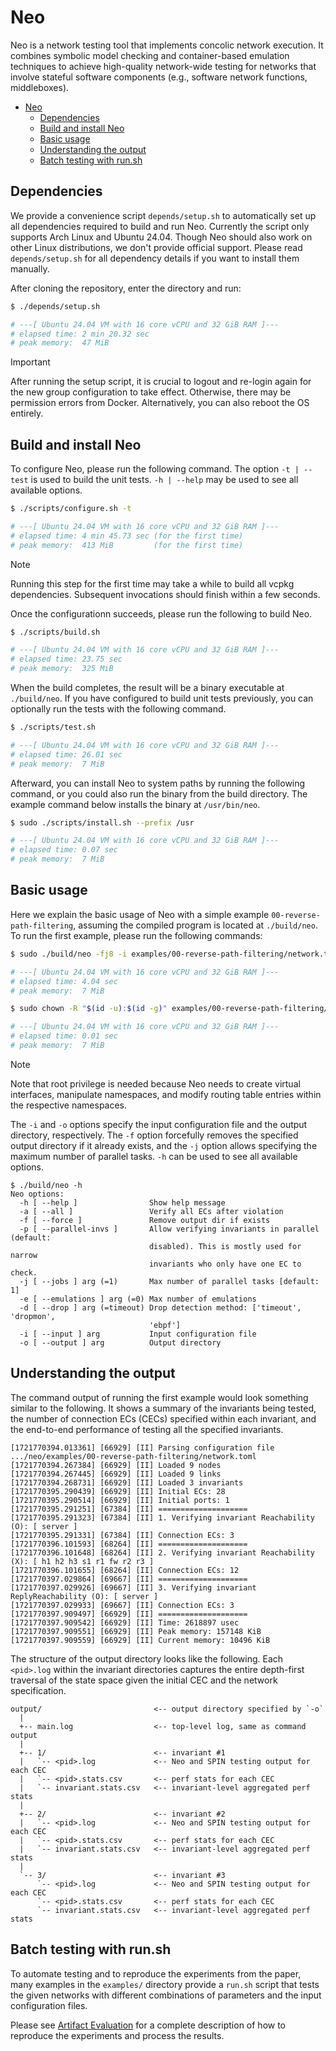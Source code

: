 # Neo

Neo is a network testing tool that implements concolic network execution. It
combines symbolic model checking and container-based emulation techniques to
achieve high-quality network-wide testing for networks that involve stateful
software components (e.g., software network functions, middleboxes).

<!--toc:start-->
- [Neo](#neo)
  - [Dependencies](#dependencies)
  - [Build and install Neo](#build-and-install-neo)
  - [Basic usage](#basic-usage)
  - [Understanding the output](#understanding-the-output)
  - [Batch testing with run.sh](#batch-testing-with-runsh)
<!--toc:end-->

## Dependencies

We provide a convenience script `depends/setup.sh` to automatically set up all
dependencies required to build and run Neo. Currently the script only supports
Arch Linux and Ubuntu 24.04. Though Neo should also work on other Linux
distributions, we don't provide official support. Please read `depends/setup.sh`
for all dependency details if you want to install them manually.

After cloning the repository, enter the directory and run:

```sh
$ ./depends/setup.sh

# ---[ Ubuntu 24.04 VM with 16 core vCPU and 32 GiB RAM ]---
# elapsed time: 2 min 20.32 sec
# peak memory:  47 MiB
```

> [!IMPORTANT]
> After running the setup script, it is crucial to logout and re-login again for
> the new group configuration to take effect. Otherwise, there may be permission
> errors from Docker. Alternatively, you can also reboot the OS entirely.

## Build and install Neo

To configure Neo, please run the following command. The option `-t | --test` is
used to build the unit tests. `-h | --help` may be used to see all available
options.

```sh
$ ./scripts/configure.sh -t

# ---[ Ubuntu 24.04 VM with 16 core vCPU and 32 GiB RAM ]---
# elapsed time: 4 min 45.73 sec (for the first time)
# peak memory:  413 MiB         (for the first time)
```

> [!NOTE]
> Running this step for the first time may take a while to build all vcpkg
> dependencies. Subsequent invocations should finish within a few seconds.

Once the configurationn succeeds, please run the following to build Neo.

```sh
$ ./scripts/build.sh

# ---[ Ubuntu 24.04 VM with 16 core vCPU and 32 GiB RAM ]---
# elapsed time: 23.75 sec
# peak memory:  325 MiB
```

When the build completes, the result will be a binary executable at
`./build/neo`. If you have configured to build unit tests previously, you can
optionally run the tests with the following command.

```sh
$ ./scripts/test.sh

# ---[ Ubuntu 24.04 VM with 16 core vCPU and 32 GiB RAM ]---
# elapsed time: 26.01 sec
# peak memory:  7 MiB
```

Afterward, you can install Neo to system paths by running the following command,
or you could also run the binary from the build directory. The example command
below installs the binary at `/usr/bin/neo`.

```sh
$ sudo ./scripts/install.sh --prefix /usr

# ---[ Ubuntu 24.04 VM with 16 core vCPU and 32 GiB RAM ]---
# elapsed time: 0.07 sec
# peak memory:  7 MiB
```

## Basic usage

Here we explain the basic usage of Neo with a simple example
`00-reverse-path-filtering`, assuming the compiled program is located at
`./build/neo`. To run the first example, please run the following commands:

```sh
$ sudo ./build/neo -fj8 -i examples/00-reverse-path-filtering/network.toml -o examples/00-reverse-path-filtering/output

# ---[ Ubuntu 24.04 VM with 16 core vCPU and 32 GiB RAM ]---
# elapsed time: 4.04 sec
# peak memory:  7 MiB

$ sudo chown -R "$(id -u):$(id -g)" examples/00-reverse-path-filtering/output

# ---[ Ubuntu 24.04 VM with 16 core vCPU and 32 GiB RAM ]---
# elapsed time: 0.01 sec
# peak memory:  7 MiB
```

> [!NOTE]
> Note that root privilege is needed because Neo needs to create virtual
> interfaces, manipulate namespaces, and modify routing table entries within the
> respective namespaces.

The `-i` and `-o` options specify the input configuration file and the output
directory, respectively. The `-f` option forcefully removes the specified output
directory if it already exists, and the `-j` option allows specifying the
maximum number of parallel tasks. `-h` can be used to see all available options.

```
$ ./build/neo -h
Neo options:
  -h [ --help ]                Show help message
  -a [ --all ]                 Verify all ECs after violation
  -f [ --force ]               Remove output dir if exists
  -p [ --parallel-invs ]       Allow verifying invariants in parallel (default:
                               disabled). This is mostly used for narrow
                               invariants who only have one EC to check.
  -j [ --jobs ] arg (=1)       Max number of parallel tasks [default: 1]
  -e [ --emulations ] arg (=0) Max number of emulations
  -d [ --drop ] arg (=timeout) Drop detection method: ['timeout', 'dropmon',
                               'ebpf']
  -i [ --input ] arg           Input configuration file
  -o [ --output ] arg          Output directory
```

## Understanding the output

The command output of running the first example would look something similar to
the following. It shows a summary of the invariants being tested, the number of
connection ECs (CECs) specified within each invariant, and the end-to-end
performance of testing all the specified invariants.

```
[1721770394.013361] [66929] [II] Parsing configuration file .../neo/examples/00-reverse-path-filtering/network.toml
[1721770394.267384] [66929] [II] Loaded 9 nodes
[1721770394.267445] [66929] [II] Loaded 9 links
[1721770394.268731] [66929] [II] Loaded 3 invariants
[1721770395.290439] [66929] [II] Initial ECs: 28
[1721770395.290514] [66929] [II] Initial ports: 1
[1721770395.291251] [67384] [II] ====================
[1721770395.291323] [67384] [II] 1. Verifying invariant Reachability (O): [ server ]
[1721770395.291331] [67384] [II] Connection ECs: 3
[1721770396.101593] [68264] [II] ====================
[1721770396.101648] [68264] [II] 2. Verifying invariant Reachability (X): [ h1 h2 h3 s1 r1 fw r2 r3 ]
[1721770396.101655] [68264] [II] Connection ECs: 12
[1721770397.029864] [69667] [II] ====================
[1721770397.029926] [69667] [II] 3. Verifying invariant ReplyReachability (O): [ server ]
[1721770397.029933] [69667] [II] Connection ECs: 3
[1721770397.909497] [66929] [II] ====================
[1721770397.909542] [66929] [II] Time: 2618897 usec
[1721770397.909551] [66929] [II] Peak memory: 157148 KiB
[1721770397.909559] [66929] [II] Current memory: 10496 KiB
```

The structure of the output directory looks like the following. Each `<pid>.log`
within the invariant directories captures the entire depth-first traversal of
the state space given the initial CEC and the network specification.

```
output/                         <-- output directory specified by `-o`
  |
  +-- main.log                  <-- top-level log, same as command output
  |
  +-- 1/                        <-- invariant #1
  |   `-- <pid>.log             <-- Neo and SPIN testing output for each CEC
  |   `-- <pid>.stats.csv       <-- perf stats for each CEC
  |   `-- invariant.stats.csv   <-- invariant-level aggregated perf stats
  |
  +-- 2/                        <-- invariant #2
  |   `-- <pid>.log             <-- Neo and SPIN testing output for each CEC
  |   `-- <pid>.stats.csv       <-- perf stats for each CEC
  |   `-- invariant.stats.csv   <-- invariant-level aggregated perf stats
  |
  `-- 3/                        <-- invariant #3
      `-- <pid>.log             <-- Neo and SPIN testing output for each CEC
      `-- <pid>.stats.csv       <-- perf stats for each CEC
      `-- invariant.stats.csv   <-- invariant-level aggregated perf stats
```

## Batch testing with run.sh

To automate testing and to reproduce the experiments from the paper, many
examples in the `examples/` directory provide a `run.sh` script that tests the
given networks with different combinations of parameters and the input
configuration files.

Please see [Artifact Evaluation](doc/artifact-evaluation.md) for a complete
description of how to reproduce the experiments and process the results.
